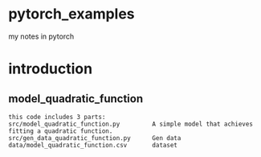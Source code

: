 # pytorch_examples
my notes in pytorch

# introduction

## model_quadratic_function
    this code includes 3 parts:
    src/model_quadratic_function.py         A simple model that achieves fitting a quadratic function.
    src/gen_data_quadratic_function.py      Gen data
    data/model_quadratic_function.csv       dataset